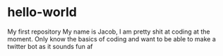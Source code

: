 # hello-world
My first repository 
My name is Jacob, I am pretty shit at coding at the moment. Only know the basics of coding and want to be able to make a twitter bot as it sounds fun af
